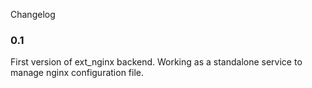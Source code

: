 Changelog

### 0.1 
First version of ext_nginx backend. Working as a standalone service to manage nginx configuration file.
